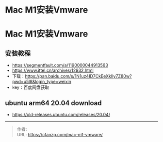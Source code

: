# Mac M1安装Vmware


<!--more-->
# Mac M1安装Vmware
## 安装教程
- https://segmentfault.com/a/1190000044913563
- https://www.ittel.cn/archives/12932.html
- 下载：https://pan.baidu.com/s/1N1uz4ID7CkEeXkIIy7Z80w?pwd=u5l8&login_type=weixin
- key：百度网盘获取

## ubuntu arm64 20.04 download
- https://old-releases.ubuntu.com/releases/20.04/


---

> 作者:   
> URL: https://cfanzp.com/mac-m1-vmware/  

